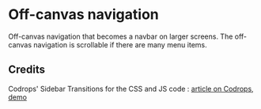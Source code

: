 # Off-canvas navigation

Off-canvas navigation that becomes a navbar on larger screens. The off-canvas navigation is scrollable if there are
many menu items.


## Credits

Codrops' Sidebar Transitions for the CSS and JS code :
[article on Codrops](http://tympanus.net/codrops/?p=16292), [demo](http://tympanus.net/Development/SidebarTransitions/)